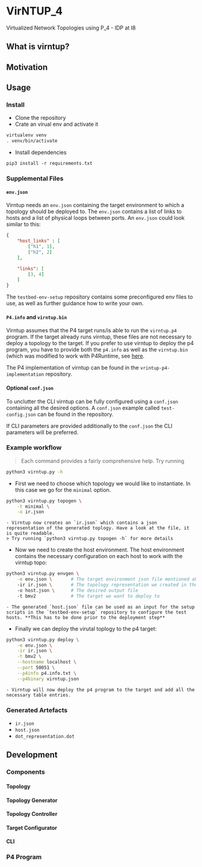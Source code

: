 # VirNTUP_4

Virtualized Network Topologies using P_4 - IDP at I8 

## What is virntup?

## Motivation 

## Usage

### Install 
- Clone the repository 
- Crate an virual env and activate it
```bash
virtualenv venv
. venv/bin/activate
```
- Install dependencies 
```
pip3 install -r requirements.txt
```


### Supplemental Files

#### `env.json`
Virntup needs an `env.json` containing the target environment to which a topology should be deployed to. 
The `env.json` contains a list of links to hosts and a list of physical loops between ports. An `env.json` could look similar to this: 

```json 
{
    "host_links" : [
        ["h1", 1],
        ["h2", 2]
    ],

    "links": [
        [3, 4]
    ]
}
```
The `testbed-env-setup` repository contains some preconfigured env files to use, as well as further guidance how to write your own. 

#### `P4.info` and `virntup.bin`
Virntup assumes that the P4 target runs/is able to run the `virntup.p4` program. If the target already runs virntup, these files are not necessary to deploy a topology to the target. 
If you prefer to use virntup to deploy the p4 program, you have to provide both the `p4.info` as well as the `virntup.bin` (which was modified to work with P4Runtime, see [here](https://github.com/p4lang/p4runtime-shell#target-specific-support).

The P4 implementation of virntup can be found in the `vrintup-p4-implementation` repository. 


#### Optional `conf.json`
To unclutter the CLI virntup can be fully configured using a `conf.json` containing all the desired options. A `conf.json` example called `test-config.json` can be found in the repository. 

If CLI parameters are provided additionally to the `conf.json` the CLI parameters will be preferred. 

### Example workflow 
> Each command provides a fairly comprehensive help. Try running 
```bash
python3 virntup.py -h
```
- First we need to choose which topology we would like to instantiate. In this case we go for the `minimal` option. 
```bash
python3 virntup.py topogen \
    -t minimal \
    -o ir.json
```
    - Virntup now creates an `ir.json` which contains a json representation of the generated toplogy. Have a look at the file, it is quite readable. 
    > Try running `python3 virntup.py topogen -h` for more details

- Now we need to create the host environment. The host environment contains the necessary configuration on each host to work with the virntup topo:
```bash 
python3 virntup.py envgen \
    -e env.json \       # The target environment json file mentioned above
    -ir ir.json \       # The topology representation we created in the first step
    -o host.json \      # The desired output file
    -t bmv2             # The target we want to deploy to
```
    - The generated `host.json` file can be used as an input for the setup scripts in the `testbed-env-setup` repository to configure the test hosts. **This has to be done prior to the deployment step**

- Finally we can deploy the virutal toplogy to the p4 target: 

```bash
python3 virntup.py deploy \
    -e env.json \
    -ir ir.json \
    -t bmv2 \
    --hostname localhost \
    --port 50051 \
    --p4info p4.info.txt \
    --p4binary virntup.json
```
    - Virntup will now deploy the p4 program to the target and add all the necessary table entries. 

### Generated Artefacts 

- `ir.json`
- `host.json`
- `dot_representation.dot`



## Development 

### Components

#### Topology 

#### Topology Generator

#### Topology Controller

#### Target Configurator

#### CLI

### P4 Program 
